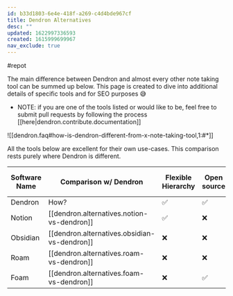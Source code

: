 ```yaml
---
id: b33d1803-6e4e-418f-a269-c4d4bde967cf
title: Dendron Alternatives
desc: ""
updated: 1622997336593
created: 1615999699967
nav_exclude: true
---
```


#repot

The main difference between Dendron and almost every other note taking tool can be summed up below. This page is created to dive into additional details of specific tools and for SEO purposes 😅

-   NOTE: if you are one of the tools listed or would like to be, feel free to submit pull requests by following the process [[here|dendron.contribute.documentation]]

![[dendron.faq#how-is-dendron-different-from-x-note-taking-tool,1:#*]]

All the tools below are excellent for their own use-cases. This comparison rests purely where Dendron is different.

| Software Name | Comparison w/ Dendron                        | Flexible Hierarchy | Open source | Local-first | Fast and performant | Bi-directional links | Outlining |
| ------------- | -------------------------------------------- | ------------------ | ----------- | ----------- | ------------------- | -------------------- | --------- |
| Dendron       | How?                                         | ✅                 | ✅          | ✅          | ✅                  | ✅                   | ❌        |
| Notion        | [[dendron.alternatives.notion-vs-dendron]]   | ✅                 | ❌          | ❌          | ❌                  | ✅                   | ✅        |
| Obsidian      | [[dendron.alternatives.obsidian-vs-dendron]] | ❌                 | ❌          | ✅          | ✅                  | ✅                   | ❌        |
| Roam          | [[dendron.alternatives.roam-vs-dendron]]     | ❌                 | ❌          | ❌          | ❌                  | ✅                   | ✅        |
| Foam          | [[dendron.alternatives.foam-vs-dendron]]     | ❌                 | ✅          | ✅          | ✅                  | ✅                   | ❌        |